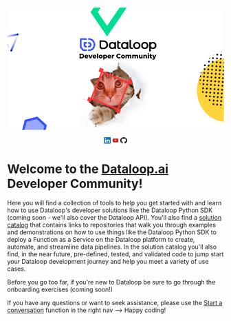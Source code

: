 <p align="center">
  <a href="https://dataloop.ai/" target="_blank" rel="noreferrer noopener">
  <img width="700" src="https://github.com/dataloop-ai-apps/.github/blob/main/logo-dev-comm.png"></a>
</p>

<div align="center">
  <a href="https://www.linkedin.com/company/dataloop/about/" target="_blank" rel="noreferrer noopener">
    <img src="https://github.com/dataloop-ai-apps/.github/blob/main/LinkedIn.png" width="3%" alt="LinkedIn"></a>
  <a href="https://www.youtube.com/channel/UCCvp-nw5mK9bb9lDNcD6fgw/featured" target="_blank" rel="noreferrer noopener">
    <img src="https://github.com/dataloop-ai-apps/.github/blob/main/YouTube.jpeg" width="3%" alt="YouTube"></a>
  <a href="https://github.com/dataloop-ai-apps" target="_blank" rel="noreferrer noopener">
    <img src="https://github.com/dataloop-ai-apps/.github/blob/main/GitHub.png" width="3%" alt="GitHub"></a>
</div>

<h1> Welcome to the <a href="https://dataloop.ai">Dataloop.ai</a> Developer Community!</h1>
<p>Here you will find a collection of tools to help you get started with and learn how to use Dataloop's developer solutions like the Dataloop Python SDK (coming soon - we'll also cover the Dataloop API). You'll also find a <a href="https://github.com/dataloop-ai-apps/solution-catalog" target="_blank" rel="noreferrer noopener">solution catalog</a> that contains links to repositories that walk you through examples and demonstrations on how to use things like the Dataloop Python SDK to deploy a Function as a Service on the Dataloop platform to create, automate, and streamline data pipelines.  In the solution catalog you'll also find, in the near future, pre-defined, tested, and validated code to jump start your Dataloop development journey and help you meet a variety of use cases.</p>
<p>Before you go too far, if you're new to Dataloop be sure to go through the onboarding exercises (coming soon!)</>
<p>If you have any questions or want to seek assistance, please use the <a href="https://github.com/dataloop-ai-apps/dataloop-devs/discussions/new" target="_blank" rel="noreferrer noopener">Start a conversation</a> function in the right nav --> Happy coding! </p>
